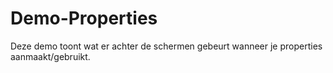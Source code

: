 # Demo-Properties

Deze demo toont wat er achter de schermen gebeurt wanneer je properties aanmaakt/gebruikt.
